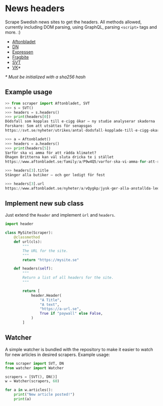 # News headers

Scrape Swedish news sites to get the headers. All methods allowed, currently
including DOM parsing, using GraphQL, parsing `<script>` tags and more. :)

* [Aftonbladet](https://aftonbladet.se)
* [DN](https://dn.se)
* [Expressen](https://expressen.se)
* [Fragbite](https://fragbite.se/)
* [SVT](https://svt.se)
* [VK](https://vk.se)*

*\* Must be initialized with a sha256 hash*

## Example usage

```python
>> from scraper import Aftonbladet, SVT
>>> s = SVT()
>>> headers = s.headers()
>>> print(headers[0])
Dödsfall som kopplas till e-cigg ökar – ny studie analyserar skadorna
Forskare: Som att utsättas för senapsgas
https://svt.se/nyheter/utrikes/antal-dodsfall-kopplade-till-e-cigg-okar

>>> a = Aftonbladet()
>>> headers = a.headers()
>>> print(headers[5])
Varför ska vi amma för att rädda klimatet?
Öhagen Britterna kan väl sluta dricka te i stället
https://www.aftonbladet.se/family/a/P9w4Q5/varfor-ska-vi-amma-for-att-radda-klimatet

>>> headers[3].title
Stänger alla butiker – och ger ledigt för fest

>>> headers[3].url
https://www.aftonbladet.se/nyheter/a/vQygkp/jysk-ger-alla-anstallda-ledigt--dagen-efter-personalfest
```

## Implement new sub class

Just extend the `Reader` and implement `ùrl` and `headers`.

```python
import header

class MySite(Scraper):
    @classmethod
    def url(cls):
        """
        The URL for the site.
        """
        return "https://mysite.se"

    def headers(self):
        """
        Return a list of all headers for the site.
        """

        return [
            header.Header(
                "A Title",
                "A text",
                "https://a-url.se",
                True if "paywall" else False,
            )
        ]
```

## Watcher

A simple watcher is bundled with the repository to make it easier to watch for
new articles in desired scrapers. Example usage:

```python
from scraper import SVT, DN
from watcher import Watcher

scrapers = [SVT(), DN()]
w = Watcher(scrapers, 60)

for a in w.articles():
    print("New article posted!")
    print(a)
```
